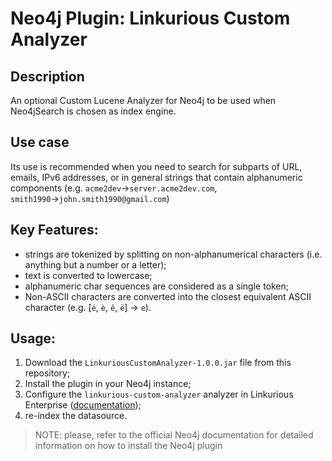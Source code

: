 # Neo4j Plugin: Linkurious Custom Analyzer

## Description
An optional Custom Lucene Analyzer for Neo4j to be used when Neo4jSearch is chosen as index engine.

## Use case
Its use is recommended when you need to search for subparts of URL, emails, IPv6 addresses, or in general strings that contain alphanumeric components (e.g. `acme2dev`→`server.acme2dev.com`, `smith1990`→`john.smith1990@gmail.com`)

## Key Features:
- strings are tokenized by splitting on non-alphanumerical characters (i.e. anything but a number or a letter);
- text is converted to lowercase;
- alphanumeric char sequences are considered as a single token;
- Non-ASCII characters are converted into the closest equivalent ASCII character (e.g. [`é`, `è`, `ê`, `ë`] → `e`).

## Usage:
1. Download the `LinkuriousCustomAnalyzer-1.0.0.jar` file from this repository;
2. Install the plugin in your Neo4j instance;
3. Configure the `linkurious-custom-analyzer` analyzer in Linkurious Enterprise ([documentation](https://doc.linkurious.com/admin-manual/latest/search-neo4j/#configuration));
4. re-index the datasource.
 
> NOTE: please, refer to the official Neo4j documentation for detailed information on how to install the Neo4j plugin